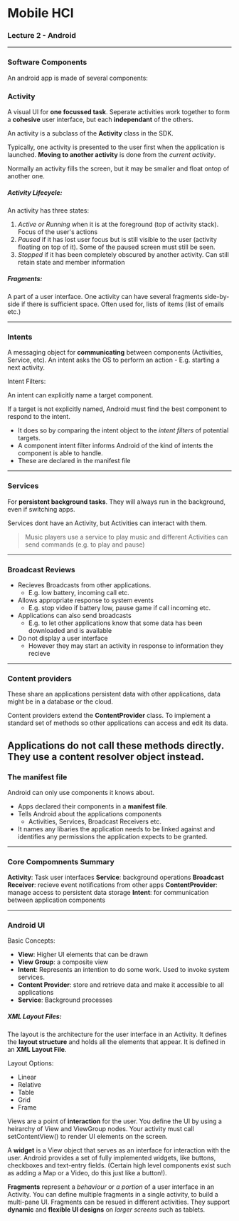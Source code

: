 # Mobile HCI
### Lecture 2 - Android
---

### Software Components
An android app is made of several components:

### Activity

A visual UI for **one focussed task**. Seperate activities work together to form a **cohesive** user interface, but each **independant** of the others.

An activity is a subclass of the **Activity** class in the SDK. 

Typically, one activity is presented to the user first when the application is launched. **Moving to another activity** is done from the *current activity*. 

Normally an activity fills the screen, but it may be smaller and float ontop of another one. 
##### Activity Lifecycle:

An activity has three states:

1. *Active or Running* when it is at the foreground (top of activity stack). Focus of the user's actions
2. *Paused* if it has lost user focus but is still visible to the user (activity floating on top of it). Some of the paused screen must still be seen.
3. *Stopped* if it has been completely obscured by another activity. Can still retain state and member information

##### Fragments:

A part of a user interface. One activity can have several fragments side-by-side if there is sufficient space. Often used for, lists of items (list of emails etc.)

---

### Intents

A messaging object for **communicating** between components (Activities, Service, etc). An intent asks the OS to perform an action - E.g. starting a next activity.

Intent Filters:

An intent can explicitly name a target component. 

If a target is not explicitly named, Android must find the best component to respond to the intent. 

- It does so by comparing the intent object to the *intent filters* of potential targets.
- A component intent filter informs Android of the kind of intents the component is able to handle.
- These are declared in the manifest file
---

### Services

For **persistent background tasks**. They will always run in the background, even if switching apps. 

Services dont have an Activity, but Activities can interact with them. 

> Music players use a service to play music and different Activities can send commands (e.g. to play and pause)

---

### Broadcast Reviews

- Recieves Broadcasts from other applications.
    - E.g. low battery, incoming call etc.
- Allows appropriate response to system events
    - E.g. stop video if battery low, pause game if call incoming etc.
- Applications can also send broadcasts
    - E.g. to let other applications know that some data has been downloaded and is available
- Do not display a user interface
    - However they may start an activity in response to information they recieve

---

### Content providers

These share an applications persistent data with other applications, data might be in a database or the cloud. 

Content providers extend the **ContentProvider** class. To implement a standard set of methods so other applications can access and edit its data.

Applications do not call these methods directly. They use a **content resolver** object instead. 
---

### The manifest file

Android can only use components it knows about. 

- Apps declared their components in a **manifest file**.
- Tells Android about the applications components
    - Activities, Services, Broadcast Receivers etc.
- It names any libaries the application needs to be linked against and identifies any permissions the application expects to be granted.

---

### Core Compomnents Summary

**Activity**: Task user interfaces
**Service**: background operations
**Broadcast Receiver**: recieve event notifications from other apps
**ContentProvider**: manage access to persistent data storage
**Intent**: for communication between application components

---
### Android UI

Basic Concepts:
- **View**: Higher UI elements that can be drawn
- **View Group**: a composite view
- **Intent**: Represents an intention to do some work. Used to invoke system services.
- **Content Provider**: store and retrieve data and make it accessible to all applications
- **Service**: Background processes

##### XML Layout Files:

The layout is the architecture for the user interface in an Activity. It defines the **layout structure** and holds all the elements that appear. It is defined in an **XML Layout File**.

Layout Options:
- Linear
- Relative
- Table
- Grid
- Frame

Views are a point of **interaction** for the user. You define the UI by using a heirarchy of View and ViewGroup nodes. Your activity must call setContentView() to render UI elements on the screen. 

A **widget** is a View object that serves as an interface for interaction with the user. Android provides a set of fully implemented widgets, like buttons, checkboxes and text-entry fields. (Certain high level components exist such as adding a Map or a Video, do this just like a button!).

**Fragments** represent a *behaviour* or *a portion* of a user interface in an Activity. You can define multiple fragments in a single activity, to build a multi-pane UI. Fragments can be resued in different activities. They support **dynamic** and **flexible UI designs** on *larger screens* such as tablets.






